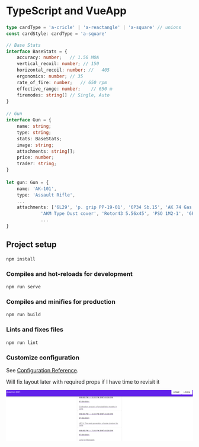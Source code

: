 # TypeScript and VueApp

```ts
type cardType = 'a-cricle' | 'a-reactangle' | 'a-square' // unions
const cardStyle: cardType = 'a-square'
```

```ts
// Base Stats
interface BaseStats = {
    accuracy: number;	// 1.56 MOA
    vertical_recoil: number; // 150
    horizontal_recoil: number; //	405
    ergonomics: number;	// 35
    rate_of_fire: number;	// 650 rpm
    effective_range: number; 	// 650 m
    firemodes: string[]	// Single, Auto
}

// Gun 
interface Gun = {
    name: string;
    type: string;
    stats: BaseStats;
    image: string;
    attachments: string[];
    price: number;
    trader: string;
}

let gun: Gun = {
    name: 'AK-101',
    type: 'Assault Rifle',
    ...
    attachments: ['6L29', 'p. grip PP-19-01', '6P34 Sb.15', 'AK 74 Gas tube',
             'AKM Type Dust cover', 'Rotor43 5.56x45', 'PSO 1M2-1', '6P20 Sb.2', 'RP-1'],
             ...
}
```

## Project setup
```
npm install
```

### Compiles and hot-reloads for development
```
npm run serve
```

### Compiles and minifies for production
```
npm run build
```

### Lints and fixes files
```
npm run lint
```

### Customize configuration
See [Configuration Reference](https://cli.vuejs.org/config/).

Will fix layout later with required props if I have time to revisit it

![about](./about.png)